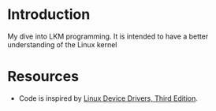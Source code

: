 # Introduction
My dive into LKM programming. It is intended to have a better understanding of the Linux kernel

# Resources
* Code is inspired by [Linux Device Drivers, Third Edition](https://lwn.net/Kernel/LDD3/).
